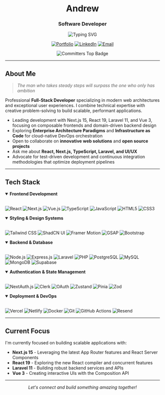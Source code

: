 <div align="center">

# Andrew

### Software Developer

<img src="https://readme-typing-svg.herokuapp.com?font=Inter&weight=500&size=22&duration=3000&pause=1000&color=555555&center=true&vCenter=true&width=600&lines=Building+Digital+Experiences;Full-Stack+Developer;Open+Source+Contributor;Always+Learning+%F0%9F%9A%80" alt="Typing SVG" />

[![Portfolio](https://img.shields.io/badge/Portfolio-333333?style=for-the-badge&logo=vercel&logoColor=white)](https://andrewwww.vercel.app/)
[![LinkedIn](https://img.shields.io/badge/LinkedIn-333333?style=for-the-badge&logo=linkedin&logoColor=white)](https://www.linkedin.com/in/myat-kyaw-thu-0b8177334/)
[![Email](https://img.shields.io/badge/Email-333333?style=for-the-badge&logo=gmail&logoColor=white)](mailto:myatkyawthu4002@gmail.com)

<img src="https://user-badge.committers.top/myanmar/myat-kyaw-thu.svg" alt="Committers Top Badge" />

</div>

---

## About Me

> *The man who takes steady steps will surpass the one who only has ambition*

Professional **Full-Stack Developer** specializing in modern web architectures and exceptional user experiences. I combine technical expertise with creative problem-solving to build scalable, performant applications.

- Leading development with Next.js 15, React 19, Laravel 11, and Vue 3, focusing on composable frontends and domain-driven backend design
- Exploring **Enterprise Architecture Paradigms** and **Infrastructure as Code** for cloud-native DevOps orchestration
- Open to collaborate on **innovative web solutions** and **open source projects**
- Ask me about **React, Next.js, TypeScript, Laravel, and UI/UX**
- Advocate for test-driven development and continuous integration methodologies that optimize deployment pipelines

---

## Tech Stack

<details open>
<summary><b> Frontend Development</b></summary>
<br>

![React](https://img.shields.io/badge/React-333333?style=flat-square&logo=react&logoColor=white)
![Next.js](https://img.shields.io/badge/Next.js-333333?style=flat-square&logo=next.js&logoColor=white)
![Vue.js](https://img.shields.io/badge/Vue.js-333333?style=flat-square&logo=vue.js&logoColor=white)
![TypeScript](https://img.shields.io/badge/TypeScript-333333?style=flat-square&logo=typescript&logoColor=white)
![JavaScript](https://img.shields.io/badge/JavaScript-333333?style=flat-square&logo=javascript&logoColor=white)
![HTML5](https://img.shields.io/badge/HTML5-333333?style=flat-square&logo=html5&logoColor=white)
![CSS3](https://img.shields.io/badge/CSS3-333333?style=flat-square&logo=css3&logoColor=white)
</details>

<details open>
<summary><b> Styling & Design Systems</b></summary>
<br>

![Tailwind CSS](https://img.shields.io/badge/Tailwind_CSS-333333?style=flat-square&logo=tailwind-css&logoColor=white)
![ShadCN UI](https://img.shields.io/badge/ShadCN_UI-333333?style=flat-square&logo=shadcnui&logoColor=white)
![Framer Motion](https://img.shields.io/badge/Framer_Motion-333333?style=flat-square&logo=framer&logoColor=white)
![GSAP](https://img.shields.io/badge/GSAP-333333?style=flat-square&logo=greensock&logoColor=white)
![Bootstrap](https://img.shields.io/badge/Bootstrap-333333?style=flat-square&logo=bootstrap&logoColor=white)
</details>

<details open>
<summary><b> Backend & Database</b></summary>
<br>

![Node.js](https://img.shields.io/badge/Node.js-333333?style=flat-square&logo=node.js&logoColor=white)
![Express.js](https://img.shields.io/badge/Express.js-333333?style=flat-square&logo=express&logoColor=white)
![Laravel](https://img.shields.io/badge/Laravel-333333?style=flat-square&logo=laravel&logoColor=white)
![PHP](https://img.shields.io/badge/PHP-333333?style=flat-square&logo=php&logoColor=white)
![PostgreSQL](https://img.shields.io/badge/PostgreSQL-333333?style=flat-square&logo=postgresql&logoColor=white)
![MySQL](https://img.shields.io/badge/MySQL-333333?style=flat-square&logo=mysql&logoColor=white)
![MongoDB](https://img.shields.io/badge/MongoDB-333333?style=flat-square&logo=mongodb&logoColor=white)
![Supabase](https://img.shields.io/badge/Supabase-333333?style=flat-square&logo=supabase&logoColor=white)
</details>

<details open>
<summary><b> Authentication & State Management</b></summary>
<br>

![NextAuth.js](https://img.shields.io/badge/NextAuth.js-333333?style=flat-square&logo=next.js&logoColor=white)
![Clerk](https://img.shields.io/badge/Clerk-333333?style=flat-square&logo=clerk&logoColor=white)
![OAuth](https://img.shields.io/badge/OAuth-333333?style=flat-square&logo=oauth&logoColor=white)
![Zustand](https://img.shields.io/badge/Zustand-333333?style=flat-square&logo=react&logoColor=white)
![Pinia](https://img.shields.io/badge/Pinia-333333?style=flat-square&logo=vue.js&logoColor=white)
![Zod](https://img.shields.io/badge/Zod-333333?style=flat-square&logo=zod&logoColor=white)
</details>

<details open>
<summary><b> Deployment & DevOps</b></summary>
<br>

![Vercel](https://img.shields.io/badge/Vercel-333333?style=flat-square&logo=vercel&logoColor=white)
![Netlify](https://img.shields.io/badge/Netlify-333333?style=flat-square&logo=netlify&logoColor=white)
![Docker](https://img.shields.io/badge/Docker-333333?style=flat-square&logo=docker&logoColor=white)
![Git](https://img.shields.io/badge/Git-333333?style=flat-square&logo=git&logoColor=white)
![GitHub Actions](https://img.shields.io/badge/GitHub_Actions-333333?style=flat-square&logo=github-actions&logoColor=white)
![Resend](https://img.shields.io/badge/Resend-333333?style=flat-square&logo=resend&logoColor=white)
</details>

---

##  Current Focus

I'm currently focused on building scalable applications with:

- **Next.js 15** - Leveraging the latest App Router features and React Server Components
- **React 19** - Exploring the new React compiler and concurrent features
- **Laravel 11** - Building robust backend services and APIs
- **Vue 3** - Creating interactive UIs with the Composition API

---

<div align="center">
  <i>Let's connect and build something amazing together!</i>
</div>



